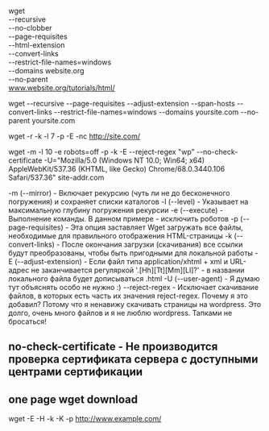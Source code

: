 wget \
     --recursive \
     --no-clobber \
     --page-requisites \
     --html-extension \
     --convert-links \
     --restrict-file-names=windows \
     --domains website.org \
     --no-parent \
         www.website.org/tutorials/html/


wget --recursive --page-requisites --adjust-extension --span-hosts --convert-links --restrict-file-names=windows --domains yoursite.com --no-parent yoursite.com

wget -r -k -l 7 -p -E -nc http://site.com/

wget -m -l 10 -e robots=off -p -k -E --reject-regex "wp" --no-check-certificate -U="Mozilla/5.0 (Windows NT 10.0; Win64; x64) AppleWebKit/537.36 (KHTML, like Gecko) Chrome/68.0.3440.106 Safari/537.36"  site-addr.com


-m (--mirror) - Включает рекурсию (чуть ли не до бесконечного погружения) и сохраняет списки каталогов
-l (--level) - Указывает на максимальную глубину погружения рекурсии
-e (--execute) - Выполнение команды. В данном примере - исключить роботов
-p (--page-requisites) - Эта опция заставляет Wget загружать все файлы, необходимые для правильного отображения HTML-страницы
-k (--convert-links) - После окончания загрузки (скачивания) все ссылки будут преобразованы, чтобы быть пригодными для локальной работы
-E (--adjust-extension) - Если файл типа application/xhtml + xml и URL-адрес не заканчивается регуляркой '\.[Hh][Tt][Mm][Ll]?' - в названии локального файла будет дописываться .html
-U (--user-agent) - Я думаю тут объяснять особо не нужно :)
--reject-regex - Исключает скачивание файлов, в которых есть часть их значения reject-regex. Почему я это добавил? Потому что я ненавижу скачивать страницы на wordpress. Это долго, очень много файлов и я не люблю wordpress. Тапками не бросаться!

## no-check-certificate - Не производится проверка сертификата сервера с доступными центрами сертификации


## one page wget download

wget -E -H -k -K -p http://www.example.com/


